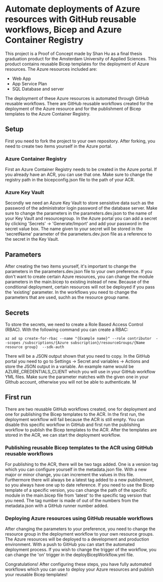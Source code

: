 # Automate deployments of Azure resources with GitHub reusable workflows, Bicep and Azure Container Registry
This project is a Proof of Concept made by Shan Hu as a final thesis graduation product for the Amsterdam University of Applied Sciences. This product contains 
reusable Bicep templates for the deployment of Azure resources. The Azure resources included are:

* Web App 
* App Service Plan
* SQL Database and server

The deployment of these Azure resources is automated through GitHub reusable workflows. There are GitHub reusable workflows created for the deployment of the Azure resource and
for the publishment of Bicep templates to the Azure Container Registry. 

## Setup
First you need to fork the project to your own repository. After forking, you need to create two items yourself in the Azure portal. 

### Azure Container Registry
First an Azure Container Registry needs to be created in the Azure portal. If you already have an ACR, you can use that one. Make sure to change the registry path in the bicepconfig.json file to the path of your ACR. 

### Azure Key Vault
Secondly we need an Azure Key Vault to store sensistive data such as the password of the administrator login password of the database server. Make sure to change the parameters in
the parameters.dev.json to the name of your Key Vault and resourcegroup. In the Azure portal you can add a secret by clicking 'Secrets' -> 'Generate/Import' and add your password in the secret value box. The name given to your secret will be stored in the 'secretName' parameter of the parameters.dev.json file as a reference to the secret in the Key Vault.

## Parameters
After creating the two items yourself, it's important to change the parameters in the parameters.dev.json file to your own preference. If you don't
want to create certain Azure resources, you can change the module parameters in the main.bicep to existing instead of new. Because of the conditional deployment, certain resources will
not be deployed if you pass the 'existing' parameter. In the workflows you need to change the parameters that are used, suchh as the resource group name. 

## Secrets
To store the secrets, we need to create a Role Based Access Control (RBAC). With the following command you can create a RBAC:
```
az ad sp create-for-rbac --name "{Example name}" --role contributor  --scopes /subscriptions/{Azure subscription}/resourceGroups/{Name resource group}  --sdk-auth
```
There will be a JSON output shown that you need to copy. In the GitHub portal you need to go to Settings -> Secret and variables -> Actions and store the JSON output in a variable. 
An example name would be AZURE_CREDENTIALS_CLIENT which you will use in your GitHub workflow YML files. Make sure the parameter matches with the given one in your GIthub account, otherwise you will not be able to authenticate. M

## First run
There are two reusable GitHub workflows created, one for deployment and one for publishing the Bicep templates to the ACR. In the first run, the deployment workflow will fail because the ACR is still empty.
You can disable this specific workflow in GitHub and first run the publishing workflow to publish the Bicep templates to the ACR. After the templates are stored in the ACR, we can start the deployment workflow. 

### Publishing reusable Bicep templates to the ACR using GitHub reusable workflows
For publishing to the ACR, there will be two tags added. One is a version tag which you can configure yourself in the metadata.json file. With a new major or minor change, you can increment the values in this file. Furthermore there will always be a latest tag added to a new publishment, so you always have one up to date reference. If you need to use the Bicep template of a specific version, you can change the path of the specific module in the main.bicep file from 'latest' to the specific tag version that you need. The tag number is made of out of the numbers from the metadata.json with a GitHub runner number added. 

### Deploying Azure resources using GitHub reusable workflows
After changing the parameters to your preference, you need to change the resource group in the deployment workflow to your own resource groups. The Azure resources will be deployed to a development and production environment. With a push to GitHub you can start the automated deployment process. If you wish to change the trigger of the workflow, you can change the 'on' trigger in the deployBicepWorkflow.yml file. 

Congratulations! After configuring these steps, you have fully automated workflows which you can use to deploy your Azure resources and publish your reusable Bicep templates!
